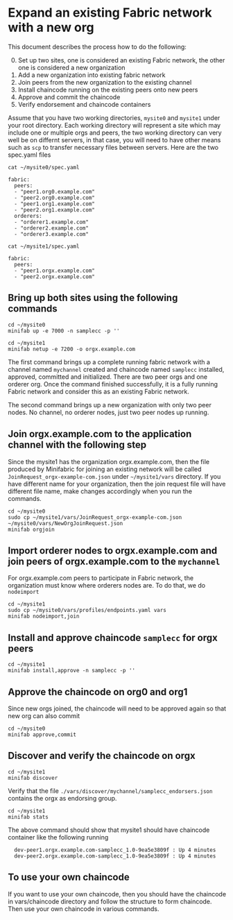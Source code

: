 # Expand an existing Fabric network with a new org

This document describes the process how to do the following:

0. Set up two sites, one is considered an existing Fabric network, the other one is considered a new organization
1. Add a new organization into existing fabric network
2. Join peers from the new organization to the existing channel
3. Install chaincode running on the existing peers onto new peers
4. Approve and commit the chaincode
5. Verify endorsement and chaincode containers

Assume that you have two working directories, `mysite0` and `mysite1` under your root directory. Each working
directory will represent a site which may include one or multiple orgs and peers, the two working directory
can very well be on differnt servers, in that case, you will need to have other means such as `scp` to transfer
necessary files between servers. Here are the two spec.yaml files

```
cat ~/mysite0/spec.yaml

fabric:
  peers:
  - "peer1.org0.example.com"
  - "peer2.org0.example.com"
  - "peer1.org1.example.com"
  - "peer2.org1.example.com"
  orderers:
  - "orderer1.example.com"
  - "orderer2.example.com"
  - "orderer3.example.com"

cat ~/mysite1/spec.yaml

fabric:
  peers:
  - "peer1.orgx.example.com"
  - "peer2.orgx.example.com"

```
 
## Bring up both sites using the following commands

```
cd ~/mysite0
minifab up -e 7000 -n samplecc -p ''

cd ~/mysite1
minifab netup -e 7200 -o orgx.example.com
```

The first command brings up a complete running fabric network with a channel named `mychannel`
created and chaincode named `samplecc` installed, approved, committed and initialized. There are
two peer orgs and one orderer org. Once the command finished successfully, it is a fully running
Fabric network and consider this as an existing Fabric network.

The second command brings up a new organization with only two peer nodes. No channel, no orderer
nodes, just two peer nodes up running.

## Join orgx.example.com to the application channel with the following step
Since the mysite1 has the organization orgx.example.com, then the file produced
by Minifabric for joining an existing network will be called `JoinRequest_orgx-example-com.json`
under `~/mysite1/vars` directory. If you have different name for your organization, then the
join request file will have different file name, make changes accordingly when you run the commands. 

```
cd ~/mysite0
sudo cp ~/mysite1/vars/JoinRequest_orgx-example-com.json ~/mysite0/vars/NewOrgJoinRequest.json
minifab orgjoin
```

## Import orderer nodes to orgx.example.com and join peers of orgx.example.com to the `mychannel`
For orgx.example.com peers to participate in Fabric network, the organization must know where orderers nodes are.
To do that, we do `nodeimport`

```
cd ~/mysite1
sudo cp ~/mysite0/vars/profiles/endpoints.yaml vars
minifab nodeimport,join
```

## Install and approve chaincode `samplecc` for orgx peers

```
cd ~/mysite1
minifab install,approve -n samplecc -p ''
```

## Approve the chaincode on org0 and org1
Since new orgs joined, the chaincode will need to be approved again so that new org can also commit

```
cd ~/mysite0
minifab approve,commit
```

## Discover and verify the chaincode on orgx

```
cd ~/mysite1
minifab discover
```

Verify that the file `./vars/discover/mychannel/samplecc_endorsers.json` contains the orgx as
endorsing group.

```
cd ~/mysite1
minifab stats
```

The above command should show that mysite1 should have chaincode container like the following
running

```
  dev-peer1.orgx.example.com-samplecc_1.0-9ea5e3809f : Up 4 minutes
  dev-peer2.orgx.example.com-samplecc_1.0-9ea5e3809f : Up 4 minutes
```

## To use your own chaincode
If you want to use your own chaincode, then you should have the chaincode in vars/chaincode directory
and follow the structure to form chaincode. Then use your own chaincode in various commands.
